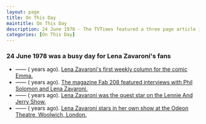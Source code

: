 ```yaml
---
layout: page
title: On This Day
maintitle: On This Day
description: 24 June 1978 - The TVTimes featured a three page article in which Lena poses for some fashion pics, and tells us about her difficulty finding clothes that fit.
categories: [On This Day]
---
```


### 24 June 1978 was a busy day for Lena Zavaroni's fans
* —— (<span id="age1"></span> years ago). [Lena Zavaroni's first weekly column for the comic Emma.](/comics/emma/1978/06/24/emma.html)
* —— (<span id="age2"></span> years ago). [The magazine Fab 208 featured interviews with Phil Solomon and Lena Zavaroni.](/magazines/1978/06/24/fab-208.html)
* —— (<span id="ag3"></span> years ago). [Lena Zavaroni was the guest star on the Lennie And Jerry Show.](/bbc%20one/1978/06/24/lennie-jerry.html)
* —— (<span id="age4"></span> years ago). [Lena Zavaroni stars in her own show at the Odeon Theatre, Woolwich, London.](/theatre/the%20lena%20zavaroni%20show/1978/06/24/the-lena-zavaroni-show.html)

<!-- Script for calculating number of years ago -->
<script>
var dob = '19780624';
var year = Number(dob.substr(0, 4));
var month = Number(dob.substr(4, 2)) - 1;
var day = Number(dob.substr(6, 2));
var today = new Date();
var age1 = today.getFullYear() - year;
if (today.getMonth() < month || (today.getMonth() == month && today.getDate() < day)) {
age1--;
}
document.getElementById("age1").innerHTML=age1;

var dob = '19780624';
var year = Number(dob.substr(0, 4));
var month = Number(dob.substr(4, 2)) - 1;
var day = Number(dob.substr(6, 2));
var today = new Date();
var age2 = today.getFullYear() - year;
if (today.getMonth() < month || (today.getMonth() == month && today.getDate() < day)) {
age2--;
}
document.getElementById("age2").innerHTML=age2;

var dob = '19780624';
var year = Number(dob.substr(0, 4));
var month = Number(dob.substr(4, 2)) - 1;
var day = Number(dob.substr(6, 2));
var today = new Date();
var age3 = today.getFullYear() - year;
if (today.getMonth() < month || (today.getMonth() == month && today.getDate() < day)) {
age3--;
}
document.getElementById("age3").innerHTML=age3;

var dob = '19780624';
var year = Number(dob.substr(0, 4));
var month = Number(dob.substr(4, 2)) - 1;
var day = Number(dob.substr(6, 2));
var today = new Date();
var age4 = today.getFullYear() - year;
if (today.getMonth() < month || (today.getMonth() == month && today.getDate() < day)) {
age4--;
}
document.getElementById("age4").innerHTML=age4;
</script>

